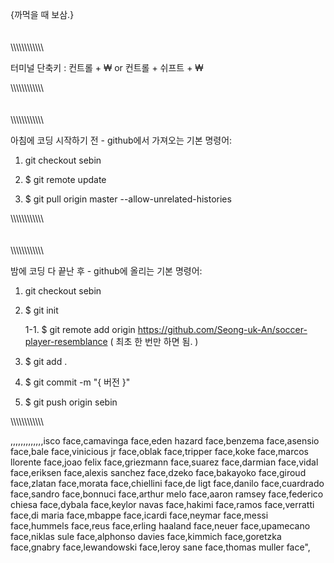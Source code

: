 {까먹을 때 보삼.}
\
\
\
\\\\\\\\\\\\\\\\\\\\\\\\

터미널 단축키 : 컨트롤 + ₩ or 컨트롤 + 쉬프트 + ₩

\\\\\\\\\\\\\\\\\\\\\\\\
\
\
\
\\\\\\\\\\\\\\\\\\\\\\\\

아침에 코딩 시작하기 전 - github에서 가져오는 기본 명령어:

1. git checkout sebin

2. $ git remote update

3. $ git pull origin master --allow-unrelated-histories

\\\\\\\\\\\\\\\\\\\\\\\\
\
\
\
\\\\\\\\\\\\\\\\\\\\\\\\

밤에 코딩 다 끝난 후 - github에 올리는 기본 명령어:

1. git checkout sebin

2. $ git init

   1-1. $ git remote add origin https://github.com/Seong-uk-An/soccer-player-resemblance ( 최초 한 번만 하면 됨. )

3. $ git add .

4. $ git commit -m "{ 버전 }"

5. $ git push origin sebin

\\\\\\\\\\\\\\\\\\\\\\\\

,,,,,,,,,,,,,isco face,camavinga face,eden hazard face,benzema face,asensio face,bale face,vinicious jr face,oblak face,tripper face,koke face,marcos llorente face,joao felix face,griezmann face,suarez face,darmian face,vidal face,eriksen face,alexis sanchez face,dzeko face,bakayoko face,giroud face,zlatan face,morata face,chiellini face,de ligt face,danilo face,cuardrado face,sandro face,bonnuci face,arthur melo face,aaron ramsey face,federico chiesa face,dybala face,keylor navas face,hakimi face,ramos face,verratti face,di maria face,mbappe face,icardi face,neymar face,messi face,hummels face,reus face,erling haaland face,neuer face,upamecano face,niklas sule face,alphonso davies face,kimmich face,goretzka face,gnabry face,lewandowski face,leroy sane face,thomas muller face",
